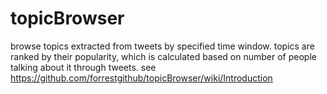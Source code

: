 topicBrowser
============

browse topics extracted from tweets by specified time window. topics are ranked by their popularity, which is calculated based on number of people talking about it through tweets.
see https://github.com/forrestgithub/topicBrowser/wiki/Introduction
